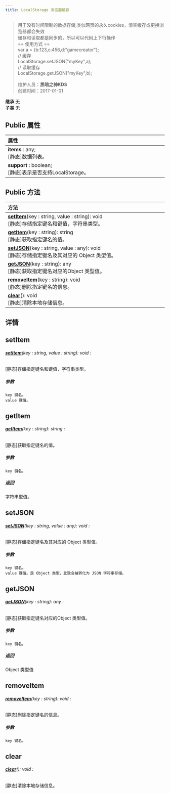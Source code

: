 ```yaml
---
title: LocalStorage 浏览器缓存
---
```

>用于没有时间限制的数据存储,类似网页的永久cookies，清空缓存或更换浏览器都会失效<br>储存和读取都是同步的，所以可以代码上下行操作<br>== 使用方式 ==<br>var a = {b:123,c:456,d:"gamecreator"};<br>// 缓存<br>LocalStorage.setJSON("myKey",a);<br>// 读取缓存<br>LocalStorage.getJSON("myKey",b);<br><br>
>维护人员：**黑暗之神KDS**  
>创建时间：2017-01-01

**继承**  无<br>
**子类**  无<br>
## **Public 属性**
| <div style="width:1000px;text-align:left">属性</div>       |
| ---------------------------------------------------------- |
| **items** : any;<br>[静态]数据列表。                       |
| **support** : boolean;<br>[静态]表示是否支持LocalStorage。 |

## Public 方法
| <div style="width:1000px;text-align:left" >方法</div>                                                     |
| --------------------------------------------------------------------------------------------------------- |
| **[setItem](#setitem)**(key : string,  value : string): void<br>[静态]存储指定键名和键值，字符串类型。    |
| **[getItem](#getitem)**(key : string): string<br>[静态]获取指定键名的值。                                 |
| **[setJSON](#setjson)**(key : string,  value : any): void<br>[静态]存储指定键名及其对应的 Object 类型值。 |
| **[getJSON](#getjson)**(key : string): any<br>[静态]获取指定键名对应的Object 类型值。                     |
| **[removeItem](#removeitem)**(key : string): void<br>[静态]删除指定键名的信息。                           |
| **[clear](#clear)**(): void<br>[静态]清除本地存储信息。                                                   |

## 详情



## setItem
###### **[setItem](#setitem)**(key : string,  value : string): void :
[静态]存储指定键名和键值，字符串类型。
##### 参数
	key 键名。
	value 键值。



## getItem
###### **[getItem](#getitem)**(key : string): string :
[静态]获取指定键名的值。
##### 参数
	key 键名。

##### 返回
字符串型值。

## setJSON
###### **[setJSON](#setjson)**(key : string,  value : any): void :
[静态]存储指定键名及其对应的 Object 类型值。
##### 参数
	key 键名。
	value 键值。是 Object 类型，此致会被转化为 JSON 字符串存储。



## getJSON
###### **[getJSON](#getjson)**(key : string): any :
[静态]获取指定键名对应的Object 类型值。
##### 参数
	key 键名。

##### 返回
Object 类型值

## removeItem
###### **[removeItem](#removeitem)**(key : string): void :
[静态]删除指定键名的信息。
##### 参数
	key 键名。



## clear
###### **[clear](#clear)**(): void :
[静态]清除本地存储信息。





